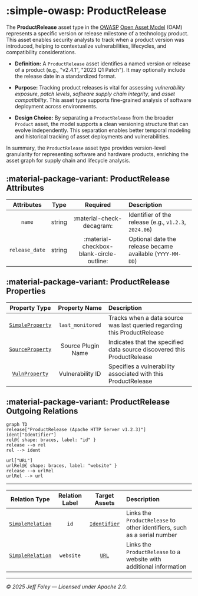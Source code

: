 # :simple-owasp: ProductRelease

The **ProductRelease** asset type in the [OWASP](https://owasp.org) [Open Asset Model](https://github.com/owasp-amass/open-asset-model) (OAM) represents a specific version or release milestone of a technology product. This asset enables security analysts to track when a product version was introduced, helping to contextualize vulnerabilities, lifecycles, and compatibility considerations.

* **Definition:** A `ProductRelease` asset identifies a named version or release of a product (e.g., "v2.4.1", "2023 Q1 Patch"). It may optionally include the release date in a standardized format.

* **Purpose:** Tracking product releases is vital for assessing *vulnerability exposure*, *patch levels*, *software supply chain integrity*, and *asset compatibility*. This asset type supports fine-grained analysis of software deployment across environments.

* **Design Choice:** By separating a `ProductRelease` from the broader `Product` asset, the model supports a clean versioning structure that can evolve independently. This separation enables better temporal modeling and historical tracking of asset deployments and vulnerabilities.

In summary, the `ProductRelease` asset type provides version-level granularity for representing software and hardware products, enriching the asset graph for supply chain and lifecycle analysis.

## :material-package-variant: ProductRelease Attributes

|   Attributes   |  Type  |          Required         | Description                                               |
| :------------: | :----: | :-----------------------: | :-------------------------------------------------------- |
|     `name`     | string | :material-check-decagram: | Identifier of the release (e.g., `v1.2.3`, `2024.06`)     |
| `release_date` | string | :material-checkbox-blank-circle-outline: | Optional date the release became available (`YYYY-MM-DD`) |

## :material-package-variant: ProductRelease Properties

| Property Type       | Property Name       | Description   |
| :-----------------: | :-----------------: | :------------ |
| [`SimpleProperty`](../properties/simple_property.md) | `last_monitored` | Tracks when a data source was last queried regarding this ProductRelease |
| [`SourceProperty`](../properties/source_property.md) | Source Plugin Name | Indicates that the specified data source discovered this ProductRelease |
| [`VulnProperty`](../properties/vuln_property.md) | Vulnerability ID | Specifies a vulnerability associated with this ProductRelease |

## :material-package-variant: ProductRelease Outgoing Relations

```mermaid
graph TD
release["ProductRelease (Apache HTTP Server v1.2.3)"]
ident["Identifier"]
rel@{ shape: braces, label: "id" }
release --o rel
rel --> ident

url["URL"]
urlRel@{ shape: braces, label: "website" }
release --o urlRel
urlRel --> url
```

---

| Relation Type       | Relation Label     | Target Assets    | Description   |
| :-----------------: | :----------------: | :--------------: | :------------ |
| [`SimpleRelation`](../relations/simple_relation.md) | `id` | [`Identifier`](./identifier.md) | Links the `ProductRelease` to other identifiers, such as a serial number |
| [`SimpleRelation`](../relations/simple_relation.md) | `website` | [`URL`](./url.md) | Links the `ProductRelease` to a website with additional information |

---

*© 2025 Jeff Foley — Licensed under Apache 2.0.*